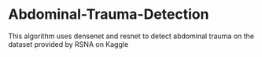 # Abdominal-Trauma-Detection
This algorithm uses densenet and resnet to detect abdominal trauma on the dataset provided by RSNA on Kaggle

